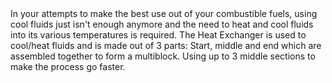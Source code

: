<chapter name="tile.heat_exchange.name"/>
<lore>
In your attempts to make the best use out of your combustible fuels, using cool fluids just isn't enough anymore and the need to heat and cool fluids into its various temperatures is required.
</lore>
<chapter name="Information"/>
The Heat Exchanger is used to cool/heat fluids and is made out of 3 parts: Start, middle and end which are assembled together to form a multiblock.
Using up to 3 middle sections to make the process go faster.
<recipes_usages stack="buildcraftfactory:heat_exchange"/>

